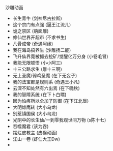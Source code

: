 沙雕动画

- 长生青牛 (剑神尼古拉斯)
- 这个宗门有点强 (逼王江流儿)
- 诡之禁区 (萌面雕)
- 修仙世界开超市 (不求书生)
- 凡骨成帝 (奇遇阿缘)
- 我在海岛搞养生 (沙雕扬二能)
- 飞升仙界竟被抓去挖矿/觉醒亿万分身 (小卷毛冒)
- 我能无限顿悟 (小小阿三)
- 十三公路求生 (雕十三啊)
- 无上圣魔/弱鸡圣魔 (在下无妄子)
- 我的法宝都是规则系 (奇遇王小凡)
- 云深不知处然有六出焉 (在下晚秋)
- 我的智障系统 (在下卜白瞟)
- 因为怕疼所以全加了防御 (在下江北辰)
- 大明雄鹰转 (大小乌龙)
- 别惹镇国侯 (大小乌龙)
- 光阴中的长生仙/一到零我观世间万物 (s陈十七)
- 吞噬魔君 (该为吞)
- 摆烂皮教主 (皮猴动画)
- 江山一卷 (虾仁大王Dw)
- 
